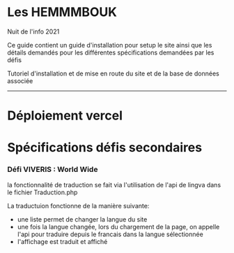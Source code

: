 # Les HEMMMBOUK
Nuit de l'info 2021


Ce guide contient un guide d'installation pour setup le site ainsi que les détails demandés pour les différentes spécifications demandées par les défis 

Tutoriel d'installation et de mise en route du site et de la base de données associée

*********************

Déploiement vercel 
==



Spécifications défis secondaires
==

### Défi VIVERIS : World Wide


la fonctionnalité de traduction se fait via l'utilisation de l'api de lingva dans le fichier Traduction.php

La traductuion fonctionne de la manière suivante:
+ une liste permet de changer la langue du site
+ une fois la langue changée, lors du chargement de la page, on appelle l'api pour traduire depuis le francais dans la langue sélectionnée
+ l'affichage est traduit et affiché
